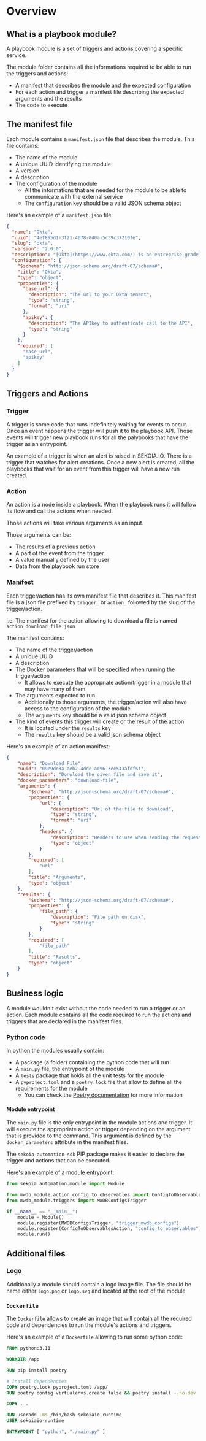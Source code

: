 # Overview

## What is a playbook module?

A playbook module is a set of triggers and actions covering a specific service.

The module folder contains all the informations required to be able to run the triggers and actions:

* A manifest that describes the module and the expected configuration
* For each action and trigger a manifest file describing the expected arguments and the results 
* The code to execute

## The manifest file

Each module contains a `manifest.json` file that describes the module. This file contains:

* The name of the module
* A unique UUID identifying the module
* A version
* A description
* The configuration of the module
    * All the informations that are needed for the module to be able to communicate with the external service
    * The `configuration` key should be a valid JSON schema object

Here's an example of a `manifest.json` file:

```json
{
  "name": "Okta",
  "uuid": "4ef895d1-3f21-4678-8d0a-5c39c37210fe",
  "slug": "okta",
  "version": "2.0.0",
  "description": "[Okta](https://www.okta.com/) is an entreprise-grade, identity management service compatible with cloud apps as well as many on-premises applications",
  "configuration": {
    "$schema": "http://json-schema.org/draft-07/schema#",
    "title": "Okta",
    "type": "object",
    "properties": {
      "base_url": {
        "description": "The url to your Okta tenant",
        "type": "string",
        "format": "uri"
      },
      "apikey": {
        "description": "The APIkey to authenticate call to the API",
        "type": "string"
      }
    },
    "required": [
      "base_url",
      "apikey"
    ]
  }
}
```

## Triggers and Actions

### Trigger

A trigger is some code that runs indefinitely waiting for events to occur. Once an event happens the trigger will push it to the playbook API.
Those events will trigger new playbook runs for all the palybooks that have the trigger as an entrypoint.

An example of a trigger is when an alert is raised in SEKOIA.IO. There is a trigger that watches for alert creations. Once a new alert is created, all the playbooks that wait for an event from this trigger will have a new run created.

### Action

An action is a node inside a playbook. When the playbook runs it will follow its flow and call the actions when needed.

Those actions will take various arguments as an input.

Those arguments can be:

* The results of a previous action
* A part of the event from the trigger
* A value manually defined by the user
* Data from the playbook run store


### Manifest

Each trigger/action has its own manifest file that describes it. This manifest file is a json file prefixed by `trigger_`  or `action_` followed by the slug of the trigger/action.

i.e. The manifest for the action allowing to download a file is named `action_download_file.json`

The manifest contains:

* The name of the trigger/action
* A unique UUID
* A description
* The Docker parameters that will be specified when running the trigger/action
  * It allows to execute the appropriate action/trigger in a module that may have many of them 
* The arguments expected to run
    * Additionally to those arguments, the trigger/action will also have access to the configuration of the module
    * The `arguments` key should be a valid json schema object
* The kind of events this trigger will create or the result of the action
    * It is located under the `results` key 
    * The `results` key should be a valid json schema object


Here's an example of an action manifest:

```json
{
    "name": "Download File",
    "uuid": "09e9dc3a-aeb2-4dde-ad96-3ee543afdf51",
    "description": "Donwload the given file and save it",
    "docker_parameters": "download-file",
    "arguments": {
        "$schema": "http://json-schema.org/draft-07/schema#",
        "properties": {
            "url": {
                "description": "Url of the file to download",
                "type": "string",
                "format": "uri"
            },
            "headers": {
                "description": "Headers to use when sending the requests. i.e. {\"authorization\": \"Bearer foo\"}",
                "type": "object"
            }
        },
        "required": [
            "url"
        ],
        "title": "Arguments",
        "type": "object"
    },
    "results": {
        "$schema": "http://json-schema.org/draft-07/schema#",
        "properties": {
            "file_path": {
                "description": "File path on disk",
                "type": "string"
            }
        },
        "required": [
            "file_path"
        ],
        "title": "Results",
        "type": "object"
    }
}
```


## Business logic

A module wouldn't exist without the code needed to run a trigger or an action. 
Each module contains all the code required to run the actions and triggers that are declared in the manifest files.

### Python code

In python the modules usually contain:

* A package (a folder) containing the python code that will run
* A `main.py` file, the entrypoint of the module 
* A `tests` package that holds all the unit tests for the module
* A `pyproject.toml` and a `poetry.lock` file that allow to define all the requirements for the module 
    * You can check the [Poetry documentation](https://python-poetry.org/ ) for more information

#### Module entrypoint

The `main.py` file is the only entrypoint in the module actions and trigger. 
It will execute the appropriate action or trigger depending on the argument that is provided to the command.
This argument is defined by the `docker_parameters` attribute in the manifest files.

The `sekoia-automation-sdk` PIP package makes it easier to declare the trigger and actions that can be executed.

Here's an example of a module entrypoint:

```python
from sekoia_automation.module import Module

from mwdb_module.action_config_to_observables import ConfigToObservablesAction
from mwdb_module.triggers import MWDBConfigsTrigger

if __name__ == "__main__":
    module = Module()
    module.register(MWDBConfigsTrigger, "trigger_mwdb_configs")
    module.register(ConfigToObservablesAction, "config_to_observables")
    module.run()
```

## Additional files

### Logo

Additionally a module should contain a logo image file. The file should be name either `logo.png` or `logo.svg` and located at the root of the module

### `Dockerfile`

The `Dockerfile` allows to create an image that will contain all the required code and dependencies to run the module's actions and triggers.

Here's an example of a `Dockerfile` allowing to run some python code:

```dockerfile
FROM python:3.11

WORKDIR /app

RUN pip install poetry

# Install dependencies
COPY poetry.lock pyproject.toml /app/
RUN poetry config virtualenvs.create false && poetry install --no-dev

COPY . .

RUN useradd -ms /bin/bash sekoiaio-runtime
USER sekoiaio-runtime

ENTRYPOINT [ "python", "./main.py" ]
```